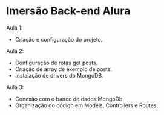 # Imersão Back-end Alura

Aula 1:
- Criação e configuração do projeto.

Aula 2:
- Configuração de rotas get posts.
- Criação de array de exemplo de posts.
- Instalação de drivers do MongoDB.

Aula 3:
- Conexão com o banco de dados MongoDb.
- Organização do código em Models, Controllers e Routes.
